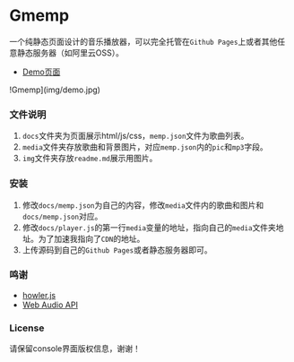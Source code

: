 # Gmemp

一个纯静态页面设计的音乐播放器，可以完全托管在`Github Pages`上或者其他任意静态服务器（如阿里云OSS）。

- [Demo页面](https://music.meekdai.com/)

!Gmemp](img/demo.jpg)

### 文件说明
1. `docs`文件夹为页面展示html/js/css，`memp.json`文件为歌曲列表。
2. `media`文件夹存放歌曲和背景图片，对应`memp.json`内的`pic`和`mp3`字段。
3. `img`文件夹存放`readme.md`展示用图片。

### 安装
1. 修改`docs/memp.json`为自己的内容，修改`media`文件内的歌曲和图片和`docs/memp.json`对应。
2. 修改`docs/player.js`的第一行`media`变量的地址，指向自己的`media`文件夹地址。为了加速我指向了`CDN`的地址。
3. 上传源码到自己的`Github Pages`或者静态服务器即可。

### 鸣谢
- [howler.js](https://github.com/goldfire/howler.js)
- [Web Audio API](https://developer.mozilla.org/en-US/docs/Web/API/Web_Audio_API/Visualizations_with_Web_Audio_API)


### License

请保留console界面版权信息，谢谢！

